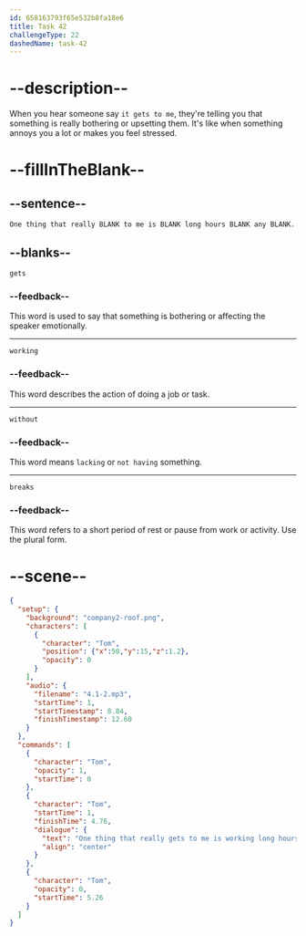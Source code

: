 ```yaml
---
id: 658163793f65e532b8fa18e6
title: Task 42
challengeType: 22
dashedName: task-42
---
```


<!-- (Audio) Tom: One thing that really gets to me is working long hours without any breaks. -->

# --description--

When you hear someone say `it gets to me`, they're telling you that something is really bothering or upsetting them. It's like when something annoys you a lot or makes you feel stressed. 

# --fillInTheBlank--

## --sentence--

`One thing that really BLANK to me is BLANK long hours BLANK any BLANK.`

## --blanks--

`gets`

### --feedback--

This word is used to say that something is bothering or affecting the speaker emotionally.

---

`working`

### --feedback--

This word describes the action of doing a job or task.

---

`without`

### --feedback--

This word means `lacking` or `not having` something.

---

`breaks`

### --feedback--

This word refers to a short period of rest or pause from work or activity. Use the plural form.

# --scene--

```json
{
  "setup": {
    "background": "company2-roof.png",
    "characters": [
      {
        "character": "Tom",
        "position": {"x":50,"y":15,"z":1.2},
        "opacity": 0
      }
    ],
    "audio": {
      "filename": "4.1-2.mp3",
      "startTime": 1,
      "startTimestamp": 8.84,
      "finishTimestamp": 12.60
    }
  },
  "commands": [
    {
      "character": "Tom",
      "opacity": 1,
      "startTime": 0
    },
    {
      "character": "Tom",
      "startTime": 1,
      "finishTime": 4.76,
      "dialogue": {
        "text": "One thing that really gets to me is working long hours without any breaks.",
        "align": "center"
      }
    },
    {
      "character": "Tom",
      "opacity": 0,
      "startTime": 5.26
    }
  ]
}
```
